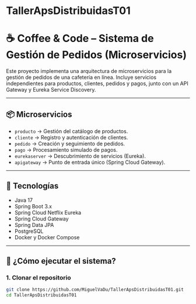 # TallerApsDistribuidasT01
# ☕ Coffee & Code – Sistema de Gestión de Pedidos (Microservicios)

Este proyecto implementa una arquitectura de microservicios para la gestión de pedidos de una cafetería en línea. Incluye servicios independientes para productos, clientes, pedidos y pagos, junto con un API Gateway y Eureka Service Discovery.

---

## 📦 Microservicios

- `producto` → Gestión del catálogo de productos.  
- `cliente` → Registro y autenticación de clientes.  
- `pedido` → Creación y seguimiento de pedidos.  
- `pago` → Procesamiento simulado de pagos.  
- `eurekaserver` → Descubrimiento de servicios (Eureka).  
- `apigateway` → Punto de entrada único (Spring Cloud Gateway).  

---

## 🧱 Tecnologías

- Java 17  
- Spring Boot 3.x  
- Spring Cloud Netflix Eureka  
- Spring Cloud Gateway  
- Spring Data JPA  
- PostgreSQL  
- Docker y Docker Compose  

---

## 🚀 ¿Cómo ejecutar el sistema?

### 1. Clonar el repositorio

```bash
git clone https://github.com/MiguelVaDu/TallerApsDistribuidasT01.git
cd TallerApsDistribuidasT01